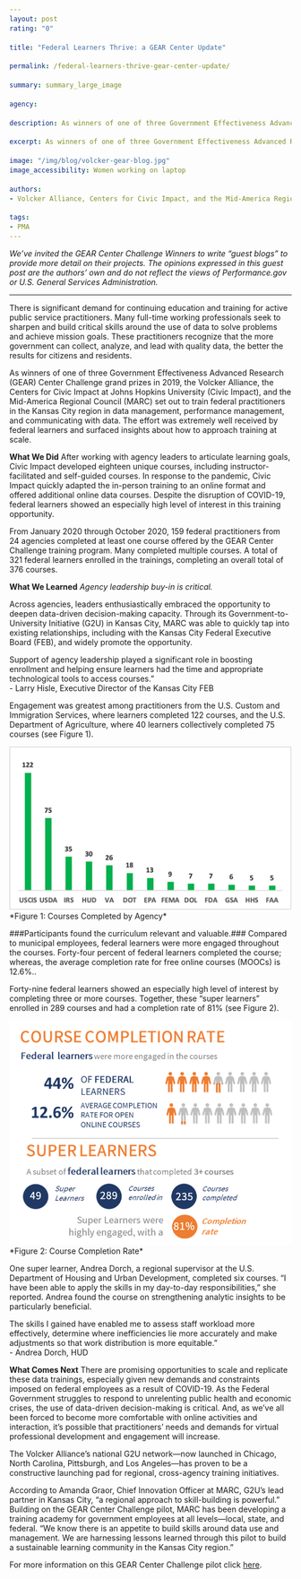 ```yaml
---
layout: post
rating: "0"

title: "Federal Learners Thrive: a GEAR Center Update"

permalink: /federal-learners-thrive-gear-center-update/

summary: summary_large_image

agency: 

description: As winners of one of three Government Effectiveness Advanced Research (GEAR) Center Challenge grand prizes in 2019, the Volcker Alliance, the Centers for Civic Impact at Johns Hopkins University (Civic Impact), and the Mid-America Regional Council (MARC) set out to train federal practitioners in the Kansas City region in data management, performance management, and communicating with data.

excerpt: As winners of one of three Government Effectiveness Advanced Research (GEAR) Center Challenge grand prizes in 2019, the Volcker Alliance, the Centers for Civic Impact at Johns Hopkins University (Civic Impact), and the Mid-America Regional Council (MARC) set out to train federal practitioners in the Kansas City region in data management, performance management, and communicating with data.

image: "/img/blog/volcker-gear-blog.jpg"
image_accessibility: Women working on laptop

authors:
- Volcker Alliance, Centers for Civic Impact, and the Mid-America Regional Council

tags:
- PMA
---
```


*We’ve invited the GEAR Center Challenge Winners to write “guest blogs” to provide more detail on their projects. The opinions expressed in this guest post are the authors’ own and do not reflect the views of Performance.gov or U.S. General Services Administration.*

<hr>

There is significant demand for continuing education and training for active public service practitioners. Many full-time working professionals seek to sharpen and build critical skills around the use of data to solve problems and achieve mission goals. These practitioners recognize that the more government can collect, analyze, and lead with quality data, the better the results for citizens and residents.

As winners of one of three Government Effectiveness Advanced Research (GEAR) Center Challenge grand prizes in 2019, the Volcker Alliance, the Centers for Civic Impact at Johns Hopkins University (Civic Impact), and the Mid-America Regional Council (MARC) set out to train federal practitioners in the Kansas City region in data management, performance management, and communicating with data. The effort was extremely well received by federal learners and surfaced insights about how to approach training at scale.

**What We Did**
After working with agency leaders to articulate learning goals, Civic Impact developed eighteen unique courses, including instructor-facilitated and self-guided courses. In response to the pandemic, Civic Impact quickly adapted the in-person training to an online format and offered additional online data courses. Despite the disruption of COVID-19, federal learners showed an especially high level of interest in this training opportunity. 

From January 2020 through October 2020, 159 federal practitioners from 24 agencies completed at least one course offered by the GEAR Center Challenge training program. Many completed multiple courses. A total of 321 federal learners enrolled in the trainings, completing an overall total of 376 courses.  

**What We Learned**
*Agency leadership buy-in is critical.* 

Across agencies, leaders enthusiastically embraced the opportunity to deepen data-driven decision-making capacity. Through its Government-to-University Initiative (G2U) in Kansas City, MARC was able to quickly tap into existing relationships, including with the Kansas City Federal Executive Board (FEB), and widely promote the opportunity. 

<div class="testimonial-blockquote">
  <p>Support of agency leadership played a significant role in boosting enrollment and helping ensure learners had the time and appropriate technological tools to access courses.” </br>
  - Larry Hisle, Executive Director of the Kansas City FEB
  </p>
</div>

Engagement was greatest among practitioners from the U.S. Custom and Immigration Services, where learners completed 122 courses, and the U.S. Department of Agriculture, where 40 learners collectively completed 75 courses (see Figure 1). 

<img src="../img/blog/volcker-figure-1.png">
*Figure 1: Courses Completed by Agency*

###Participants found the curriculum relevant and valuable.###
Compared to municipal employees, federal learners were more engaged throughout the courses. Forty-four percent of federal learners completed the course; whereas, the average completion rate for
free online courses (MOOCs) is 12.6%..

Forty-nine federal learners showed an especially high level of interest by completing three or more courses. Together, these “super learners” enrolled in 289 courses and had a completion rate of 81% (see Figure 2).

<img src="../img/blog/volcker-figure-2.png">
*Figure 2: Course Completion Rate*

One super learner, Andrea Dorch, a regional supervisor at the U.S. Department of Housing and Urban Development, completed six courses. “I have been able to apply the skills in my day-to-day responsibilities,” she reported. Andrea found the course on strengthening analytic insights to be particularly beneficial.

<div class="testimonial-blockquote">
  <p>The skills I gained have enabled me to assess staff workload more effectively, determine where inefficiencies lie more accurately and make adjustments so that work distribution is more equitable.” </br>
  - Andrea Dorch, HUD
  </p>
  </div>

**What Comes Next**
There are promising opportunities to scale and replicate these data trainings, especially given new demands and constraints imposed on federal employees as a result of COVID-19. As the Federal Government struggles to respond to unrelenting public health and economic crises, the use of data-driven decision-making is critical. And, as we’ve all been forced to become more comfortable with online activities and interaction, it’s possible that practitioners’ needs and demands for virtual professional development and engagement will increase. 

The Volcker Alliance’s national G2U network—now launched in Chicago, North Carolina, Pittsburgh, and Los Angeles—has proven to be a constructive launching pad for regional, cross-agency training initiatives. 

According to Amanda Graor, Chief Innovation Officer at MARC, G2U’s lead partner in Kansas City, “a regional approach to skill-building is powerful.” Building on the GEAR Center Challenge pilot, MARC has been developing a training academy for government employees at all levels—local, state, and federal. “We know there is an appetite to build skills around data use and management. We are harnessing lessons learned through this pilot to build a sustainable learning community in the Kansas City region.”

For more information on this GEAR Center Challenge pilot click [here](https://www.volckeralliance.org/GEAR).


